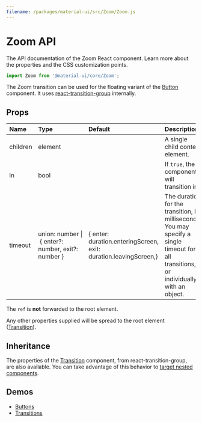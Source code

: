 ```yaml
---
filename: /packages/material-ui/src/Zoom/Zoom.js
---
```


<!--- This documentation is automatically generated, do not try to edit it. -->

# Zoom API

<p class="description">The API documentation of the Zoom React component. Learn more about the properties and the CSS customization points.</p>

```js
import Zoom from '@material-ui/core/Zoom';
```

The Zoom transition can be used for the floating variant of the
[Button](https://material-ui.com/demos/buttons/#floating-action-buttons) component.
It uses [react-transition-group](https://github.com/reactjs/react-transition-group) internally.

## Props

| Name | Type | Default | Description |
|:-----|:-----|:--------|:------------|
| <span class="prop-name">children</span> | <span class="prop-type">element</span> |  | A single child content element. |
| <span class="prop-name">in</span> | <span class="prop-type">bool</span> |  | If `true`, the component will transition in. |
| <span class="prop-name">timeout</span> | <span class="prop-type">union:&nbsp;number&nbsp;&#124;<br>&nbsp;{ enter?: number, exit?: number }<br></span> | <span class="prop-default">{  enter: duration.enteringScreen,  exit: duration.leavingScreen,}</span> | The duration for the transition, in milliseconds. You may specify a single timeout for all transitions, or individually with an object. |

The `ref` is **not** forwarded to the root element.

Any other properties supplied will be spread to the root element ([Transition](https://reactcommunity.org/react-transition-group/#Transition)).

## Inheritance

The properties of the [Transition](https://reactcommunity.org/react-transition-group/#Transition) component, from react-transition-group, are also available.
You can take advantage of this behavior to [target nested components](/guides/api/#spread).

## Demos

- [Buttons](/demos/buttons/)
- [Transitions](/utils/transitions/)


